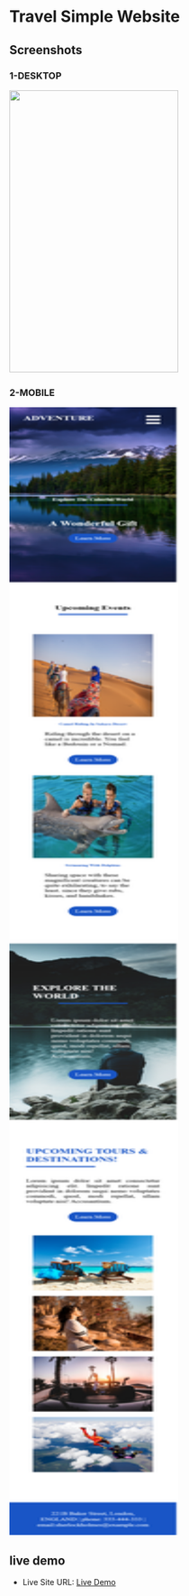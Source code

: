 <h1> Travel Simple Website </h1>
<h2>Screenshots</h2>
<h3>1-DESKTOP</h3>
<img SRC="images/desktop_screenshot.png"  style="width:300px; height:500px;">
<h3>2-MOBILE</h3>
<img SRC="images/mobile_screenshot.png"  style="width:300px; height:2000px;">
<h2> live demo </h2>
<ul>
<li>Live Site URL:  <a href="https://majestic-vacherin-bec266.netlify.app/"> Live Demo </a></li>
</ul>
